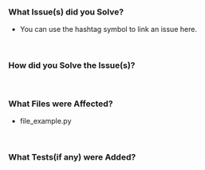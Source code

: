 ### What Issue(s) did you Solve?

 - You can use the hashtag symbol to link an issue here.
 <br>
 
### How did you Solve the Issue(s)?

<br>

### What Files were Affected?
 - file_example.py
<br>

### What Tests(if any) were Added?
<br>
